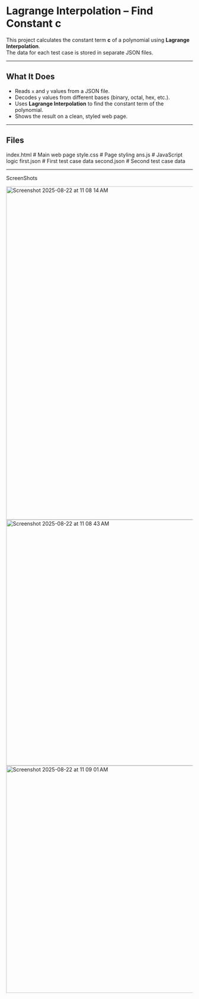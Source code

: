 # Lagrange Interpolation – Find Constant c

This project calculates the constant term **c** of a polynomial using **Lagrange Interpolation**.  
The data for each test case is stored in separate JSON files.

---

## What It Does
- Reads `x` and `y` values from a JSON file.
- Decodes `y` values from different bases (binary, octal, hex, etc.).
- Uses **Lagrange Interpolation** to find the constant term of the polynomial.
- Shows the result on a clean, styled web page.

---

## Files
index.html # Main web page
style.css # Page styling
ans.js # JavaScript logic
first.json # First test case data
second.json # Second test case data

---

ScreenShots

<img width="1440" height="900" alt="Screenshot 2025-08-22 at 11 08 14 AM" src="https://github.com/user-attachments/assets/4691fb9e-c837-439f-9992-d01e106d198a" />

<img width="748" height="664" alt="Screenshot 2025-08-22 at 11 08 43 AM" src="https://github.com/user-attachments/assets/d9d72cd1-82b4-4696-8fe5-caa215ae25c0" />

<img width="808" height="614" alt="Screenshot 2025-08-22 at 11 09 01 AM" src="https://github.com/user-attachments/assets/21a79590-f0b8-41df-ad58-12b7407505f2" />
